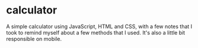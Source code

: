 # calculator
 A simple calculator using JavaScript, HTML and CSS, with a few notes that I took to remind myself about a few methods that I used. It's also a little bit responsible on mobile.
